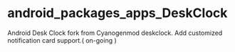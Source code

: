 # android_packages_apps_DeskClock
Android Desk Clock fork from Cyanogenmod deskclock.
Add customized notification card support.( on-going )
